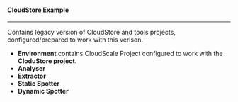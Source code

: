 #### CloudStore Example
-------

Contains legacy version of CloudStore and tools projects, 
configured/prepared to work with this verison.

- **Environment** contains CloudScale Project configured to work with the **CloduStore project**.
- **Analyser**
- **Extractor**
- **Static Spotter**
- **Dynamic Spotter**
